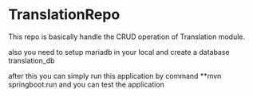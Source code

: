 # TranslationRepo
This repo is basically handle the CRUD operation of Translation module.

also you need to setup mariadb in your local and create a database translation_db

after this you can simply run this application by command 
**mvn springboot:run 
and you can test the application 
